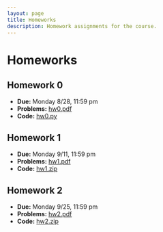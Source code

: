 ```yaml
---
layout: page
title: Homeworks
description: Homework assignments for the course.
---
```


# Homeworks

## Homework 0
- **Due:** Monday 8/28, 11:59 pm
- **Problems:** [hw0.pdf](/assets/files/hw0.pdf)
- **Code:** [hw0.py](/assets/files/hw0.py)

## Homework 1
- **Due:** Monday 9/11, 11:59 pm
- **Problems:** [hw1.pdf](/assets/files/hw1.pdf)
- **Code:** [hw1.zip](/assets/files/hw1.zip)

## Homework 2
- **Due:** Monday 9/25, 11:59 pm
- **Problems:** [hw2.pdf](/assets/files/hw2.pdf)
- **Code:** [hw2.zip](/assets/files/hw2.zip)